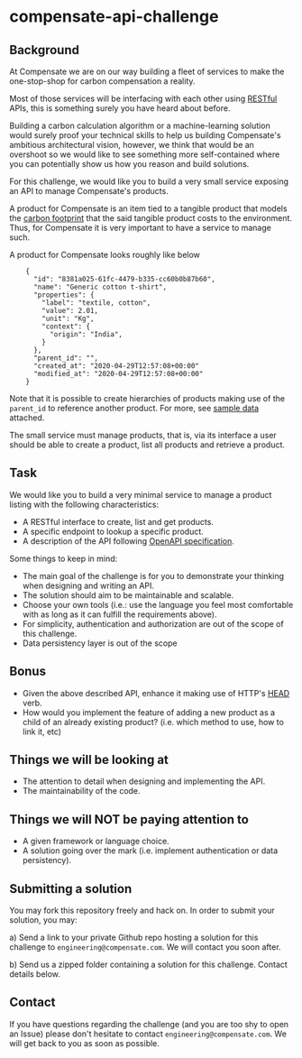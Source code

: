 # compensate-api-challenge

## Background

At Compensate we are on our way building a fleet of services to make the one-stop-shop for carbon compensation a reality.

Most of those services will be interfacing with each other using [RESTful](https://en.wikipedia.org/wiki/Representational_state_transfer) APIs, 
this is something surely you have heard about before.

Building a carbon calculation algorithm or a machine-learning solution would surely proof your technical skills to help us building Compensate's
ambitious architectural vision, however, we think that would be an overshoot so we would like to see something more self-contained where you can 
potentially show us how you reason and build solutions.

For this challenge, we would like you to build a very small service exposing an API to manage Compensate's products.

A product for Compensate is an item tied to a tangible product that models the [carbon footprint](https://en.wikipedia.org/wiki/Carbon_footprint) that
the said tangible product costs to the environment. Thus, for Compensate it is very important to have a service to manage such.

A product for Compensate looks roughly like below

```
    {
      "id": "8381a025-61fc-4479-b335-cc60b0b87b60",
      "name": "Generic cotton t-shirt",
      "properties": {
        "label": "textile, cotton",
        "value": 2.01,
        "unit": "Kg",
        "context": {
          "origin": "India",
        }
      },
      "parent_id": "",
      "created_at": "2020-04-29T12:57:08+00:00"
      "modified_at": "2020-04-29T12:57:08+00:00"
    }

```

Note that it is possible to create hierarchies of products making use of the `parent_id` to reference another product. For more, see [sample data](./data.json) attached.

The small service must manage products, that is, via its interface a user should be able to create a product, list all products and retrieve a product.

## Task

We would like you to build a very minimal service to manage a product listing with the following characteristics:

- A RESTful interface to create, list and get products.
- A specific endpoint to lookup a specific product.
- A description of the API following [OpenAPI specification](https://github.com/OAI/OpenAPI-Specification).

Some things to keep in mind:

- The main goal of the challenge is for you to demonstrate your thinking when designing and writing an API.
- The solution should aim to be maintainable and scalable.
- Choose your own tools (i.e.: use the language you feel most comfortable with as long as it can fulfill the requirements above).
- For simplicity, authentication and authorization are out of the scope of this challenge.
- Data persistency layer is out of the scope

## Bonus

- Given the above described API, enhance it making use of HTTP's [HEAD](https://developer.mozilla.org/en-US/docs/Web/HTTP/Methods/HEAD) verb.
- How would you implement the feature of adding a new product as a child of an already existing product? (i.e. which method to use, how to link it, etc)

## Things we will be looking at

- The attention to detail when designing and implementing the API.
- The maintainability of the code.

## Things we will NOT be paying attention to

- A given framework or language choice.
- A solution going over the mark (i.e. implement authentication or data persistency).

## Submitting a solution

You may fork this repository freely and hack on. In order to submit your solution, you may:

a) Send a link to your private Github repo hosting a solution for this challenge to `engineering@compensate.com`. We will contact you soon after.

b) Send us a zipped folder containing a solution for this challenge. Contact details below.

## Contact

If you have questions regarding the challenge (and you are too shy to open an Issue) please don't hesitate to contact `engineering@compensate.com`. We will get back to you as soon 
as possible.
